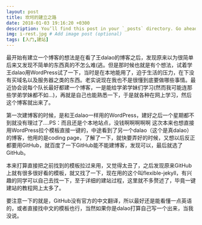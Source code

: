 ```yaml
---
layout: post
title: 坎坷的建立之路
date: 2018-01-03 19:16:20 +0300
description: You’ll find this post in your `_posts` directory. Go ahead and edit it and re-build the site to see your changes. # Add post description (optional)
img: i-rest.jpg # Add image post (optional)
tags: [入门,建站]
---
```

最开始有建立一个博客的想法是在看了王dalao的博客之后，发现原来以为很简单后来又发现不简单的东西真的不怎么难(逃。但是那时候也就是有个想法，试着学王dalao用WordPress试了一下，当时是在本地能用了，迫于生活的压力，在下没有买域名以及服务器之类的东西。老实说现在我也不是很懂到底要做哪些事情。最近协会说每个队长最好都建一个博客，一是能给学弟学妹们学习(然而我可能连那些学弟学妹都不如...)，再就是自己也能熟悉一下，于是就各种在网上学习，然后这个博客就出来了。


第一次建博客的时候，是和王dalao一样用的WordPress，建好之后一个星期都不到就没有理过了....PS：而且还是个本地站点，没钱啊啊啊啊啊
这次本来也想直接用WordPress拉个模板直接一键的，中途看到了另一个dalao（这个是真dalao）的博客，他用的是coding page，了解了一下，就快要弄好的时候，又想以后反正都要用GitHub，就百度了一下GitHub能不能建博客，发现可以，最后就选了GitHub。


本来打算直接把之前找到的模板拉过来用，又觉得太丑了，之后发现原来GitHub上就有很多很好看的模板，就又找了一下，现在用的这个叫flexible-jekyll，有兴趣的同学可以自己去找一下，至于详细的建站过程，这里就不多赘述了，毕竟一键建站的教程网上太多了。


要注意一下的就是，GitHub没有官方的中文翻译，所以最好还是能看懂一点英语的，或者直接找中文的模板也行，当然如果你是dalao打算自己写一个出来，当我没说。

